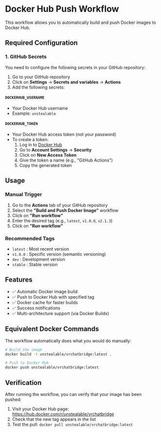 # Docker Hub Push Workflow

This workflow allows you to automatically build and push Docker images to Docker Hub.

## Required Configuration

### 1. GitHub Secrets

You need to configure the following secrets in your GitHub repository:

1. Go to your GitHub repository
2. Click on **Settings** → **Secrets and variables** → **Actions**
3. Add the following secrets:

#### `DOCKERHUB_USERNAME`

- Your Docker Hub username
- Example: `unstealable`

#### `DOCKERHUB_TOKEN`

- Your Docker Hub access token (not your password)
- To create a token:
  1. Log in to [Docker Hub](https://hub.docker.com)
  2. Go to **Account Settings** → **Security**
  3. Click on **New Access Token**
  4. Give the token a name (e.g., "GitHub Actions")
  5. Copy the generated token

## Usage

### Manual Trigger

1. Go to the **Actions** tab of your GitHub repository
2. Select the **"Build and Push Docker Image"** workflow
3. Click on **"Run workflow"**
4. Enter the desired tag (e.g., `latest`, `v1.0.0`, `v2.1.3`)
5. Click on **"Run workflow"**

### Recommended Tags

- `latest` : Most recent version
- `v1.0.0` : Specific version (semantic versioning)
- `dev` : Development version
- `stable` : Stable version

## Features

- ✅ Automatic Docker image build
- ✅ Push to Docker Hub with specified tag
- ✅ Docker cache for faster builds
- ✅ Success notifications
- ✅ Multi-architecture support (via Docker Buildx)

## Equivalent Docker Commands

The workflow automatically does what you would do manually:

```bash
# Build the image
docker build -t unstealable/vrchatbridge:latest .

# Push to Docker Hub
docker push unstealable/vrchatbridge:latest
```

## Verification

After running the workflow, you can verify that your image has been pushed:

1. Visit your Docker Hub page: https://hub.docker.com/r/unstealable/vrchatbridge
2. Check that the new tag appears in the list
3. Test the pull: `docker pull unstealable/vrchatbridge:latest`
